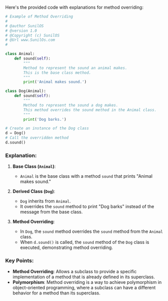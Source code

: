 Here's the provided code with explanations for method overriding:

```python
# Example of Method Overriding
#
# @author SunilOS  
# @version 1.0
# @Copyright (c) SunilOS  
# @Url www.SunilOs.com
#   

class Animal:
    def sound(self):
        """
        Method to represent the sound an animal makes.
        This is the base class method.
        """
        print('Animal makes sound.')

class Dog(Animal):
    def sound(self):
        """
        Method to represent the sound a dog makes.
        This method overrides the sound method in the Animal class.
        """
        print('Dog barks.')

# Create an instance of the Dog class
d = Dog()
# Call the overridden method
d.sound()
```

### Explanation:

1. **Base Class (`Animal`)**:
   - `Animal` is the base class with a method `sound` that prints "Animal makes sound."

2. **Derived Class (`Dog`)**:
   - `Dog` inherits from `Animal`.
   - It overrides the `sound` method to print "Dog barks" instead of the message from the base class.

3. **Method Overriding**:
   - In `Dog`, the `sound` method overrides the `sound` method from the `Animal` class.
   - When `d.sound()` is called, the `sound` method of the `Dog` class is executed, demonstrating method overriding.

### Key Points:
- **Method Overriding**: Allows a subclass to provide a specific implementation of a method that is already defined in its superclass.
- **Polymorphism**: Method overriding is a way to achieve polymorphism in object-oriented programming, where a subclass can have a different behavior for a method than its superclass.